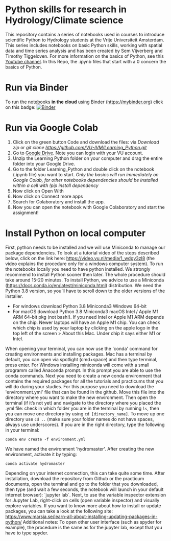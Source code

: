 # Python skills for research in Hydrology/Climate science

This repository contains a series of notebooks used in courses to introduce scientific Python to Hydrology students at the Vrije Universiteit Amsterdam. This series includes notebooks on basic Python skills, working with spatial data and time series analysis and has been created by Sem Vijverberg and Timothy Tiggeloven. For more information on the basics of Python, see this [Youtube channel](https://www.youtube.com/playlist?list=PL2fCZiDqOYYWvJSoIV9J3n-hlZIEoKEdu). In this Repo, the .ipynb files that start with a 0 concern the basics of Python. 


# Run via Binder

To run the notebooks **in the cloud** using Binder (https://mybinder.org) click on this badge:
[![Binder](https://mybinder.org/badge_logo.svg)](https://mybinder.org/v2/gh/VU-IVM/Learning_Python.git/master)

# Run via Google Colab

1. Click on the green button Code and download the files: via *Download zip* or *git clone https://github.com/VU-IVM/Learning_Python.git*
2. Go to [Google Drive](https://drive.google.com/?utm_source=nl&utm_medium=button&utm_campaign=web&utm_content=gotodrive&utm_term=appspagecarousel&usp=apps_start&urp=https%3A%2F%2Fwww.google.com%2F). Note you can login with your VU account.
3. Unzip the Learning Python folder on your computer and drag the entire folder into your Google Drive.
4. Go to the folder Learning_Python and double click on the notebook (.ipynb file) you want to start. *Only the basics will run immediately on Google Colab, for other notebooks dependencies should be installed within a cell with !pip install dependency*
5. Now click on Open With
6. Now click on Connect more apps
7. Search for Colaboratory and install the app.
8. Now you can open the notebook with Google Colaboratory and start the assignment!

# Install Python on local computer

First, python needs to be installed and we will use Miniconda to manage our package dependencies.
To look at a tutorial video of the steps described below, click on the link here: https://video.vu.nl/media/1_wdgv3zl8 (the video explains the procedure only for a windows computer system).
To run the notebooks locally you need to have python installed. We strongly recommend to install Python sooner then later. The whole procedure should take around 15-20 minutes. To install Python, we advice to use a Miniconda (https://docs.conda.io/en/latest/miniconda.html) distribution. We need the Python 3.8 version, so you’ll have to scroll down to the older versions of the installer.

- For windows download Python 3.8 Miniconda3 Windows 64-bit
- For macOS download Python 3.8 Miniconda3 macOS Intel / Apple M1 ARM 64-bit pkg (not bash!). If you need Intel or Apple M1 ARM depends on the chip. Newer laptops will have an Apple M1 chip. You can check which chip is used by your laptop by clicking on the apple logo in the top left of the screen > About this Mac. Under chip it says either M1 or Intel.

When opening your terminal, you can now use the 'conda' command for creating environments and installing packages.
Mac has a terminal by default, you can open via spotlight (cmd+space) and then type terminal, press enter.
For Windows installing miniconda will come with a small programm called Anaconda prompt. In this prompt you are able to use the conda commands.
Next you need to create a new conda environment that contains the required packages for all the tutorials and practicums that you will do during your studies. For this purpose you need to download the 'environment.yml' file that can be found in the github. Move this file into the directory where you want to make the new environment.
Then open the terminal (if it’s not yet) and navigate to the directory where you placed the .yml file: check in which folder you are in the terminal by running `ls`, then you can move one directory by using `cd [directory_name]`. To move up one directory use `cd ..` (make sure your folder names do not have spaces, always use underscores). If you are in the right directory, type the following in your terminal: 

`conda env create -f environment.yml`

We have named the environment 'hydromaster'. After creating the new environment, activate it by typing: 

`conda activate hydromaster` 

Depending on your internet connection, this can take quite some time. After installation, download the repository from Github or the practicum documents, open the terminal and go to the folder that you downloaded, then type (and wait a few seconds, the notebook will launch in your default internet browser): ´jupyter lab´. Next, to use the variable inspector extension for Jupyter Lab, right-click on cells (open variable inspector) and visually explore variables.
If you want to know more about how to install or update packages, you can take a look at the following site: https://www.marsja.se/learn-all-about-installing-updating-packages-in-python/
Additional notes: To open other user interface (such as spyder for example), the procedure is the same as for the jupyter lab, except that you have to type spyder.
